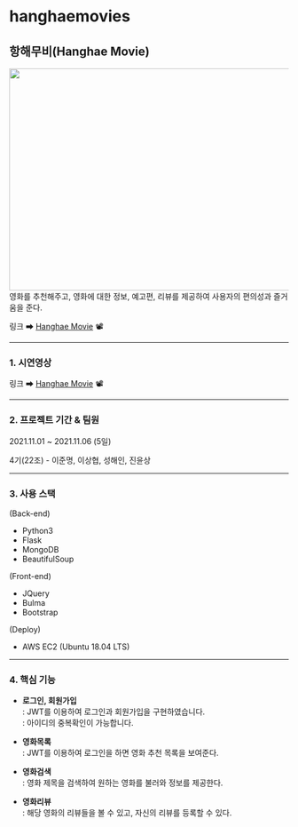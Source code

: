 # hanghaemovies
## 항해무비(Hanghae Movie)
<img src="https://ifh.cc/g/t8N6Dj.jpg" width="800px" height="400px"></img>
영화를 추천해주고, 영화에 대한 정보, 예고편, 리뷰를 제공하여 사용자의 편의성과 즐거움을 준다.

링크 ➡ [Hanghae Movie](http://yunsang.shop/) 📽
<hr>

### 1. 시연영상

링크 ➡ [Hanghae Movie](https://www.youtube.com/watch?v=kZzfDnMhKZ4&t=2s) 📽
<hr>

### 2. 프로젝트 기간 & 팀원
2021.11.01 ~ 2021.11.06 (5일)

4기(22조) - 이준명, 이상협, 성해인, 진윤상
<hr>

### 3. 사용 스택
(Back-end)
- Python3
- Flask
- MongoDB
- BeautifulSoup
  
(Front-end)
- JQuery
- Bulma
- Bootstrap

(Deploy)
- AWS EC2 (Ubuntu 18.04 LTS)
<hr>

### 4. 핵심 기능

+ **로그인, 회원가입**   
  : JWT를 이용하여 로그인과 회원가입을 구현하였습니다.   
  : 아이디의 중복확인이 가능합니다.
  
+ **영화목록**   
  : JWT를 이용하여 로그인을 하면 영화 추천 목록을 보여준다.    

+ **영화검색**   
  : 영화 제목을 검색하여 원하는 영화를 불러와 정보를 제공한다.
  
+ **영화리뷰**   
  : 해당 영화의 리뷰들을 볼 수 있고, 자신의 리뷰를 등록할 수 있다.

